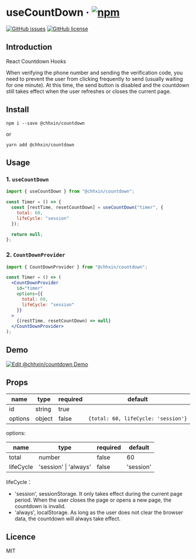 # useCountDown &middot; [![npm](https://img.shields.io/npm/v/@chhxin/countdown.svg)](https://www.npmjs.com/package/@chhxin/countdown)

[![GitHub issues](https://img.shields.io/github/issues/ChhXin/countdown)](https://github.com/ChhXin/countdown/issues)
[![GitHub license](https://img.shields.io/github/license/ChhXin/countdown)](https://github.com/ChhXin/countdown/blob/master/LICENSE)

## Introduction

React Countdown Hooks

When verifying the phone number and sending the verification code, you need to prevent the user from clicking frequently to send (usually waiting for one minute). At this time, the send button is disabled and the countdown still takes effect when the user refreshes or closes the current page.

## Install

```shell
npm i --save @chhxin/countdown
```

or

```shell
yarn add @chhxin/countdown
```

## Usage

### 1. `useCountDown`

```jsx
import { useCountDown } from "@chhxin/countdown";

const Timer = () => {
  const [restTime, resetCountDown] = useCountDown("timer", {
    total: 60,
    lifeCycle: "session"
  });

  return null;
};
```

### 2. `CountDownProvider`

```jsx
import { CountDownProvider } from "@chhxin/countdown";

const Timer = () => (
  <CountDownProvider
    id="timer"
    options={{
      total: 60,
      lifeCycle: "session"
    }}
  >
    {(restTime, resetCountDown) => null}
  </CountDownProvider>
);
```

## Demo

[![Edit @chhxin/countdown Demo](https://codesandbox.io/static/img/play-codesandbox.svg)](https://codesandbox.io/s/chhxincountdown-demo-qc3yd)

## Props

| name    | type   | required | default                             |
| ------- | ------ | -------- | ----------------------------------- |
| id      | string | true     |                                     |
| options | object | false    | `{total: 60, lifeCycle: 'session'}` |

options:

| name      | type                  | required | default   |
| --------- | --------------------- | -------- | --------- |
| total     | number                | false    | 60        |
| lifeCycle | 'session' \| 'always' | false    | 'session' |

lifeCycle：

- 'session', sessionStorage. It only takes effect during the current page period. When the user closes the page or opens a new page, the countdown is invalid.
- 'always', localStorage. As long as the user does not clear the browser data, the countdown will always take effect.

## Licence

MIT
